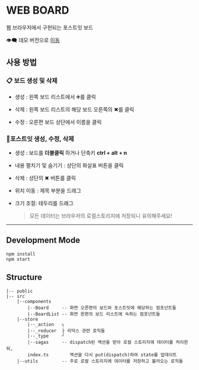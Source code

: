 # WEB BOARD

웹 브라우저에서 구현되는 포스트잇 보드

👁‍🗨 데모 버전으로 [이동](https://web-board-chn.netlify.app/)

## 사용 방법

### 📋 보드 생성 및 삭제

-   생성 : 왼쪽 보드 리스트에서 ➕를 클릭
-   삭제 : 왼쪽 보드 리스트의 해당 보드 오른쪽의 ✖를 클릭

-   수정 : 오른편 보드 상단에서 이름을 클릭

### 📌포스트잇 생성, 수정, 삭제

-   생성 : 보드를 **더블클릭** 하거나 단축키 **ctrl + alt + n**
-   내용 펼치기 및 숨기기 : 상단의 화살표 버튼을 클릭
-   삭제 : 상단의 ✖ 버튼를 클릭
-   위치 이동 : 제목 부분을 드래그
-   크기 조절: 테두리를 드래그

    > 모든 데이터는 브라우저의 로컬스토리지에 저장되니 유의해주세요!

---

## Development Mode

```
npm install
npm start
```

## Structure

    |-- public
    |-- src
        |--components
            |--Board     -- 화면 오른편의 보드와 포스트잇에 해당하는 컴포넌트들
            |--BoardList -- 화면 왼편의 보드 리스트에 속하는 컴포넌트들
        |--store
            |--_action   ┐
            |--_reducer  ├ 리덕스 관련 로직들
            |--_type     ┘
            |--sagas     -- dispatch된 액션을 받아 로컬 스토리지에 데이터를 처리한 뒤,
            index.ts        액션을 다시 put(dispatch)하여 state를 업데이트
        |--utils         -- 주로 로컬 스토리지에 데이터를 저장하고 불러오는 로직들
